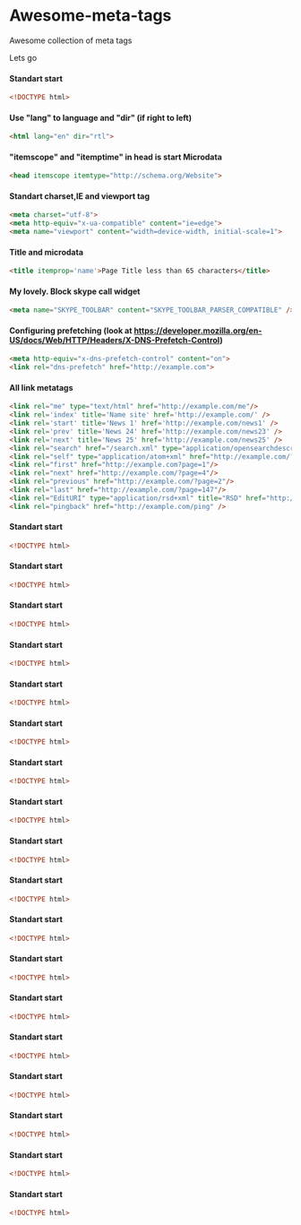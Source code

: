 # Awesome-meta-tags
Awesome collection of meta tags

Lets go
  
#### Standart start  
```html
<!DOCTYPE html>
```
#### Use "lang" to language and "dir" (if right to left)  
```html
<html lang="en" dir="rtl">
```
#### "itemscope" and "itemptime" in head is start Microdata  
```html
<head itemscope itemtype="http://schema.org/Website">
```
#### Standart charset,IE and viewport tag  
```html
<meta charset="utf-8">
<meta http-equiv="x-ua-compatible" content="ie=edge">
<meta name="viewport" content="width=device-width, initial-scale=1">
```
#### Title and microdata  
```html
<title itemprop='name'>Page Title less than 65 characters</title>
```
#### My lovely. Block skype call widget  
```html
<meta name="SKYPE_TOOLBAR" content="SKYPE_TOOLBAR_PARSER_COMPATIBLE" />
```
#### Configuring prefetching (look at https://developer.mozilla.org/en-US/docs/Web/HTTP/Headers/X-DNS-Prefetch-Control) 
```html
<meta http-equiv="x-dns-prefetch-control" content="on">
<link rel="dns-prefetch" href="http://example.com">
```
#### All link metatags  
```html
<link rel="me" type="text/html" href="http://example.com/me"/>
<link rel='index' title='Name site' href='http://example.com/' />
<link rel='start' title='News 1' href='http://example.com/news1' />
<link rel='prev' title='News 24' href='http://example.com/news23' />
<link rel='next' title='News 25' href='http://example.com/news25' />
<link rel="search" href="/search.xml" type="application/opensearchdescription+xml" title="Viatropos" />
<link rel="self" type="application/atom+xml" href="http://example.com/?page=3"/>
<link rel="first" href="http://example.com?page=1"/>
<link rel="next" href="http://example.com/?page=4"/>
<link rel="previous" href="http://example.com/?page=2"/>
<link rel="last" href="http://example.com/?page=147"/>
<link rel="EditURI" type="application/rsd+xml" title="RSD" href="http://example.com/?rsd" />
<link rel="pingback" href="http://example.com/ping" />
```
#### Standart start  
```html
<!DOCTYPE html>
```
#### Standart start  
```html
<!DOCTYPE html>
```
#### Standart start  
```html
<!DOCTYPE html>
```
#### Standart start  
```html
<!DOCTYPE html>
```
#### Standart start  
```html
<!DOCTYPE html>
```
#### Standart start  
```html
<!DOCTYPE html>
```
#### Standart start  
```html
<!DOCTYPE html>
```
#### Standart start  
```html
<!DOCTYPE html>
```
#### Standart start  
```html
<!DOCTYPE html>
```
#### Standart start  
```html
<!DOCTYPE html>
```
#### Standart start  
```html
<!DOCTYPE html>
```
#### Standart start  
```html
<!DOCTYPE html>
```
#### Standart start  
```html
<!DOCTYPE html>
```
#### Standart start  
```html
<!DOCTYPE html>
```
#### Standart start  
```html
<!DOCTYPE html>
```
#### Standart start  
```html
<!DOCTYPE html>
```
#### Standart start  
```html
<!DOCTYPE html>
```
#### Standart start  
```html
<!DOCTYPE html>
```
